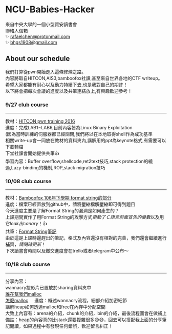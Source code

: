 # NCU-Babies-Hacker
來自中央大學的一個小型資安讀書會  
聯絡人信箱  
:sparkles: rafaelchen@protonmail.com  
:sparkles: bhgs1908@gmail.com  

## About our schedule
我們打算從pwn開始走入這條修煉之路。  
內容將取自HITCON,AIS3,bamboofox社課,甚至來自世界各地的CTF writeup。  
希望大家都能有耐心以及動力持續下去,也是我對自己的期許！  
以下將會把每次會議的進度以及共筆連結放上,有興趣歡迎參考！  

### 9/27 club course
***
教材：[HITCON pwn training 2016](https://github.com/scwuaptx/HITCON-Training)  
進度：完成LAB1~LAB6,目前內容皆為Linux Binary Exploitation  
(因為當時訓練的伺服器都已經關閉,我們將以在本地取得shell作為成功基準  
相關write-up會一同放在教材的資料夾內,講解用的ppt為keynote格式,有需要可以下載轉檔  
下堂社課會開始提供共筆:+1:  
學習內容：Buffer overflow,shellcode,ret2text技巧,stack protection的繞過,Lazy-binding的機制,ROP,stack migration技巧  

### 10/08 club course
***
教材：[Bamboofox 106年下學期 format string的部分](https://bamboofox.github.io/tutorial/2016/09/27/106-club-course.html)  
進度：檔案已經置放到github中，請將壓縮檔解壓縮即可得到題目  
今天進度主要是了解Format String的漏洞是如何產生的？  
上課期間實作了用Format String的攻擊方式*更動了Ｃ語言前面宣告的變數*以及用它*leak出canary*！:+1:    
共筆：[Format String筆記](https://paper.dropbox.com/doc/Format-String-Vulnerability-Nnjj2yR5J59RFyq081ehi)  
由於這是上課時邊趕出的筆記，格式及內容還沒有相對的完善，我們還會繼續進行補齊，*請隨時更新*！  
下次讀書會時間以及繳交進度會在trello或者telegram中公布～  

### 10/18 club course
***
分享內容：   
wannacry投影片已置放於sharing資料夾中    
[誰在幫我們malloc](https://rafaelchen.wordpress.com/2017/10/16/heap-malloc-or-free/)    
[怎麼malloc](https://rafaelchen.wordpress.com/2017/10/17/heap-come-to-my-size/)      
進度：概述wannacry流程，細部介紹加密細節    
講解heap如何透過malloc和free在內存中分配空間    
大致上內容有：arena的介紹，chunk的介紹，bin的介紹，最後流程圖會在做補上    
備註：heap的內容真的比stack還要複雜很多:sweat_smile::sweat_smile:，回去可以搭配我上面的分享筆記閱讀，如果過程中有發現任何錯誤，歡迎留言糾正！    



